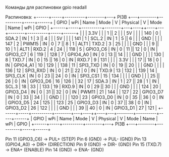 Команды для распиновки
gpio readall

Распиновка:
+------+-----+----------+--------+---+   PI3B   +---+--------+----------+-----+------+
| GPIO | wPi |   Name   |  Mode  | V | Physical | V |  Mode  | Name     | wPi | GPIO |
+------+-----+----------+--------+---+----++----+---+--------+----------+-----+------+
|      |     |     3.3V |        |   |  1 || 2  |   |        | 5V       |     |      |
|  140 |   0 |    SDA.2 |     IN | 1 |  3 || 4  |   |        | 5V       |     |      |
|  141 |   1 |    SCL.2 |     IN | 1 |  5 || 6  |   |        | GND      |     |      |
|  147 |   2 |    PWM15 |     IN | 0 |  7 || 8  | 1 | ALT1   | TXD.2    | 3   | 25   |
|      |     |      GND |        |   |  9 || 10 | 1 | ALT1   | RXD.2    | 4   | 24   |
|  118 |   5 | GPIO3_C6 |     IN | 0 | 11 || 12 | 0 | IN     | GPIO3_C7 | 6   | 119  |
|  128 |   7 | GPIO4_A0 |     IN | 0 | 13 || 14 |   |        | GND      |     |      |
|  130 |   8 |    TXD.7 |     IN | 0 | 15 || 16 | 0 | IN     | RXD.7    | 9   | 131  |
|      |     |     3.3V |        |   | 17 || 18 | 0 | IN     | GPIO4_A1 | 10  | 129  |
|  138 |  11 | SPI3_TXD |     IN | 0 | 19 || 20 |   |        | GND      |     |      |
|  136 |  12 | SPI3_RXD |     IN | 0 | 21 || 22 | 0 | IN     | TXD.9    | 13  | 132  |
|  139 |  14 | SPI3_CLK |     IN | 0 | 23 || 24 | 0 | IN     | SPI3_CS1 | 15  | 134  |
|      |     |      GND |        |   | 25 || 26 | 0 | IN     | GPIO3_D6 | 16  | 126  |
|   32 |  17 |    SDA.3 |     IN | 1 | 27 || 28 | 1 | IN     | SCL.3    | 18  | 33   |
|  133 |  19 |    RXD.9 |     IN | 0 | 29 || 30 |   |        | GND      |     |      |
|  124 |  20 | GPIO3_D4 |     IN | 0 | 31 || 32 | 0 | IN     | PWM11    | 21  | 144  |
|  127 |  22 | GPIO3_D7 |     IN | 0 | 33 || 34 |   |        | GND      |     |      |
|  120 |  23 | GPIO3_D0 |     IN | 0 | 35 || 36 | 0 | IN     | GPIO3_D5 | 24  | 125  |
|  123 |  25 | GPIO3_D3 |     IN | 0 | 37 || 38 | 0 | IN     | GPIO3_D2 | 26  | 122  |
|      |     |      GND |        |   | 39 || 40 | 0 | IN     | GPIO3_D1 | 27  | 121  |
+------+-----+----------+--------+---+----++----+---+--------+----------+-----+------+
| GPIO | wPi |   Name   |  Mode  | V | Physical | V |  Mode  | Name     | wPi | GPIO |
+------+-----+----------+--------+---+   PI3B   +---+--------+----------+-----+------+


Pin 11 (GPIO3_C6)  → PUL+ (STEP)
Pin 6 (GND)        → PUL- (GND)
Pin 13 (GPIO4_A0)  → DIR+ (DIRECTION)
Pin 9 (GND)        → DIR- (GND)
Pin 15 (TXD.7)     → ENA+ (ENABLE)
Pin 14 (GND)       → ENA- (GND)